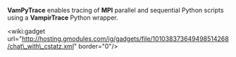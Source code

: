 **VamPyTrace** enables tracing of **MPI** parallel and sequential Python scripts using a **VampirTrace** Python wrapper.

&lt;wiki:gadget url="http://hosting.gmodules.com/ig/gadgets/file/101038373649498514268/chat\_with\_cstatz.xml" border="0"/&gt;